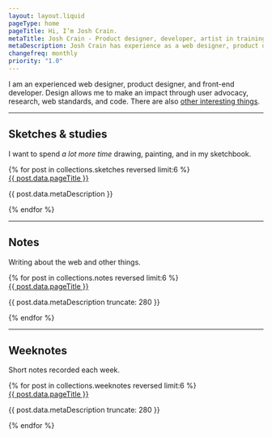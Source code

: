 ```yaml
---
layout: layout.liquid
pageType: home
pageTitle: Hi, I’m Josh Crain.
metaTitle: Josh Crain - Product designer, developer, artist in training
metaDescription: Josh Crain has experience as a web designer, product designer, and front-end developer. Design allows Josh to make an impact through user advocacy, research, web standards, and code.
changefreq: monthly
priority: "1.0"
---
```

<div class="grid-layout_home"> 
<div class="grid-content">
<p class="text--largest">I am an experienced web designer, product designer, and front-end developer. Design allows me to make an impact through user advocacy, research, web standards, and code. There are also <a href="/about/">other interesting things</a>.</p>
</div>
</div>
<hr>
<section class="grid-layout_home">
<div class="layout-section"> 
    <h2>Sketches &amp; studies</h2>
    <p>I want to spend <em>a lot more time</em> drawing, painting, and in my sketchbook.</p>
</div>
<div class="grid-content">
<div class="grid">
{% for post in collections.sketches reversed limit:6 %}
<div class="grid-third@l tile">
    <!--<img src="{{post.data.metaImage}}" alt="Artwork {{ post.data.pageTitle }}">-->
    <a href="{{ post.url }}">{{ post.data.pageTitle }}</a>
    <p class="line-clamp">{{ post.data.metaDescription }}</p>
</div>
{% endfor %} 
</div>
</div>
</section>
<hr>
<section class="grid-layout_home">
<div class="layout-section"> 
    <h2>Notes</h2>
    <p>Writing about the web and other things. </p>
</div>
<div class="grid-content">
<div class="grid">
{% for post in collections.notes reversed limit:6 %}
<div class="grid-third@l tile">
    <div>
        <a href="{{ post.url }}">{{ post.data.pageTitle }}</a>
        <p class="line-clamp">{{ post.data.metaDescription truncate: 280 }}</p>
    </div>
</div>
{% endfor %} 
</div>
</div>
</section>
<hr>
<section class="grid-layout_home">
<div class="layout-section"> 
    <h2>Weeknotes</h2>
    <p>Short notes recorded each week. </p>
</div>
<div class="grid-content">
<div class="grid">
{% for post in collections.weeknotes reversed limit:6 %}
<div class="grid-third@l tile">
    <div>
        <a href="{{ post.url }}">{{ post.data.pageTitle }}</a>
        <p class="line-clamp">{{ post.data.metaDescription truncate: 280 }}</p>
    </div>
</div>
{% endfor %} 
</div>
</div>
</section>
